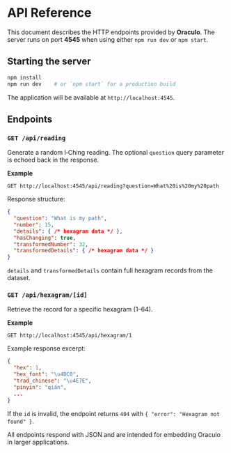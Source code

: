 # API Reference

This document describes the HTTP endpoints provided by **Oraculo**. The server runs on port **4545** when using either `npm run dev` or `npm start`.

## Starting the server

```bash
npm install
npm run dev    # or `npm start` for a production build
```

The application will be available at `http://localhost:4545`.

## Endpoints

### `GET /api/reading`
Generate a random I‑Ching reading. The optional `question` query parameter is echoed back in the response.

**Example**
```http
GET http://localhost:4545/api/reading?question=What%20is%20my%20path
```

Response structure:
```json
{
  "question": "What is my path",
  "number": 15,
  "details": { /* hexagram data */ },
  "hasChanging": true,
  "transformedNumber": 32,
  "transformedDetails": { /* hexagram data */ }
}
```
`details` and `transformedDetails` contain full hexagram records from the dataset.

### `GET /api/hexagram/[id]`
Retrieve the record for a specific hexagram (1–64).

**Example**
```http
GET http://localhost:4545/api/hexagram/1
```

Example response excerpt:
```json
{
  "hex": 1,
  "hex_font": "\u4DC0",
  "trad_chinese": "\u4E7E",
  "pinyin": "qián",
  ...
}
```
If the `id` is invalid, the endpoint returns `404` with `{ "error": "Hexagram not found" }`.

All endpoints respond with JSON and are intended for embedding Oraculo in larger applications.
